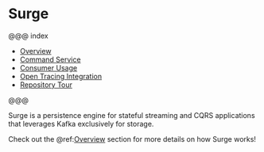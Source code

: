 # Surge

@@@ index

* [Overview](overview.md)
* [Command Service](command-usage.md)
* [Consumer Usage](consumer-usage.md)
* [Open Tracing Integration](tracing-usage.md)
* [Repository Tour](repository-tour.md)

@@@

Surge is a persistence engine for stateful streaming and CQRS applications that leverages Kafka exclusively for storage.

Check out the @ref:[Overview](overview.md) section for more details on how Surge works!
